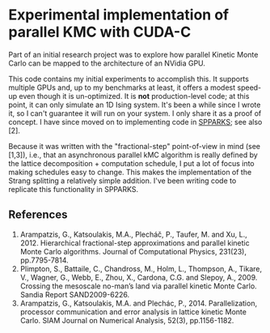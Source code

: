 # Experimental implementation of parallel KMC with CUDA-C

Part of an initial research project was to explore 
how parallel Kinetic Monte Carlo can be mapped to the architecture 
of an NVidia GPU. 

This code contains my initial experiments to accomplish this. It supports
multiple GPUs and, up to my benchmarks at least, it offers a modest speed-up
even though it is un-optimized. It is **not** production-level code; at this
point, it can only simulate an 1D Ising system. It's been a while since I wrote it, 
so I can't guarantee it will run on your system. I only share it
as a proof of concept. I have since moved on to implementing code
in [SPPARKS](http://spparks.sandia.gov); see also [2]. 

Because it was written with the "fractional-step" point-of-view in mind (see [1,3]), i.e.,
that an asynchronous parallel kMC algorithm is really defined by the lattice
decomposition + computation schedule, I put a lot of focus into making schedules
easy to change. This makes the implementation of the Strang splitting a
relatively simple addition. I've been writing code to replicate this functionality
in SPPARKS.   




## References
1. Arampatzis, G., Katsoulakis, M.A., Plecháč, P., Taufer, M. and Xu, L., 2012.
   Hierarchical fractional-step approximations and parallel kinetic Monte Carlo
   algorithms. Journal of Computational Physics, 231(23), pp.7795-7814.
2. Plimpton, S., Battaile, C., Chandross, M., Holm, L., Thompson, A., Tikare,
   V., Wagner, G., Webb, E., Zhou, X., Cardona, C.G. and Slepoy, A., 2009.
   Crossing the mesoscale no-man’s land via parallel kinetic Monte Carlo. Sandia
   Report SAND2009-6226.
3. Arampatzis, G., Katsoulakis, M.A. and Plechác, P., 2014. Parallelization,
   processor communication and error analysis in lattice kinetic Monte Carlo.
   SIAM Journal on Numerical Analysis, 52(3), pp.1156-1182. 
